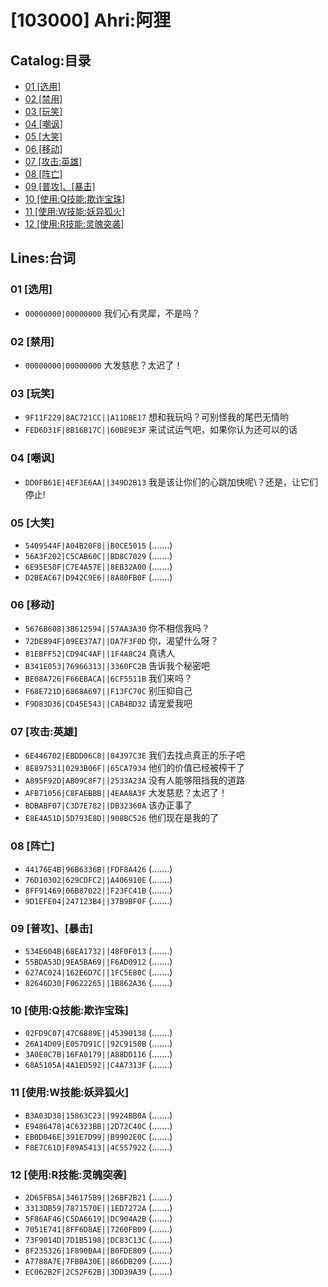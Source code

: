 # [103000] Ahri:阿狸
## Catalog:目录
* [01 [选用]](#01-选用)
* [02 [禁用]](#02-禁用)
* [03 [玩笑]](#03-玩笑)
* [04 [嘲讽]](#04-嘲讽)
* [05 [大笑]](#05-大笑)
* [06 [移动]](#06-移动)
* [07 [攻击:英雄]](#07-攻击英雄)
* [08 [阵亡]](#08-阵亡)
* [09 [普攻]、[暴击]](#09-普攻暴击)
* [10 [使用:Q技能:欺诈宝珠]](#10-使用Q技能欺诈宝珠)
* [11 [使用:W技能:妖异狐火]](#11-使用W技能妖异狐火)
* [12 [使用:R技能:灵魄突袭]](#12-使用R技能灵魄突袭)
## Lines:台词
### **01 [选用]**
- `00000000|00000000` 我们心有灵犀，不是吗？

### **02 [禁用]**
- `00000000|00000000` 大发慈悲？太迟了！

### **03 [玩笑]**
- `9F11F229|8AC721CC||A11DBE17` 想和我玩吗？可别怪我的尾巴无情哟
- `FED6D31F|8B16B17C||60BE9E3F` 来试试运气吧，如果你认为还可以的话

### **04 [嘲讽]**
- `DD0FB61E|4EF3E6AA||349D2B13` 我是该让你们的心跳加快呢\？还是，让它们停止!

### **05 [大笑]**
- `5409544F|A04B20F8||B0CE5015` (.......)
- `56A3F202|C5CAB60C||BD8C7029` (.......)
- `6E95E50F|C7E4A57E||8EB32A00` (.......)
- `D2BEAC67|D942C9E6||8A80FB0F` (.......)

### **06 [移动]**
- `5676B608|3B612594||57AA3A30` 你不相信我吗？
- `72DE894F|09EE37A7||DA7F3F0D` 你，渴望什么呀？
- `81EBFF52|CD94C4AF||1F4A8C24` 真诱人
- `B341E053|76966313||3360FC2B` 告诉我个秘密吧
- `BE08A726|F66EBACA||6CF5511B` 我们来吗？
- `F68E721D|6868A697||F13FC70C` 别压抑自己
- `F9D83D36|CD45E543||CAB4BD32` 请宠爱我吧

### **07 [攻击:英雄]**
- `6E446702|EBDD06C8||04397C3E` 我们去找点真正的乐子吧
- `8E897531|0293B06F||65CA7934` 他们的价值已经被榨干了
- `A895F92D|AB09C8F7||2533A23A` 没有人能够阻挡我的道路
- `AFB71056|C8FAEBBB||4EAA8A3F` 大发慈悲？太迟了！
- `BDBABF07|C3D7E782||DB32360A` 该办正事了
- `E8E4A51D|5D793E8D||908BC526` 他们现在是我的了


### **08 [阵亡]**
- `44176E4B|96B6336B||FDF8A426` (.......)
- `76D10302|629CDFC2||A406910E` (.......)
- `8FF91469|06B87022||F23FC41B` (.......)
- `9D1EFE04|247123B4||37B9BF0F` (.......)

### **09 [普攻]、[暴击]**
- `534E604B|68EA1732||48F0F013` (.......)
- `55BDA53D|9EA5BA69||F6AD0912` (.......)
- `627AC024|162E6D7C||1FC5E80C` (.......)
- `82646D30|F0622265||1B862A36` (.......)

### **10 [使用:Q技能:欺诈宝珠]**
- `02FD9C07|47C6889E||45390138` (.......)
- `26A14D09|E057D91C||92C9150B` (.......)
- `3A0E0C7B|16FA0179||A88DD116` (.......)
- `68A5105A|4A1ED592||C4A7313F` (.......)

### **11 [使用:W技能:妖异狐火]**
- `B3A03D38|15863C23||9924BB0A` (.......)
- `E9486478|4C6323BB||2D72C40C` (.......)
- `EB0D046E|391E7D99||B9902E0C` (.......)
- `F8E7C61D|F89A5413||4C557922` (.......)

### **12 [使用:R技能:灵魄突袭]**
- `2D65FB5A|346175B9||26BF2B21` (.......)
- `3313DB59|7871570E||1ED7272A` (.......)
- `5F86AF46|C5DA6619||DC904A2B` (.......)
- `7051E741|8FF6D8AE||7260FB09` (.......)
- `73F9014D|7D1B5198||DC83C13C` (.......)
- `8F235326|1F890BA4||B0FDE809` (.......)
- `A7788A7E|7FBBA30E||866DB209` (.......)
- `EC062B2F|2C52F62B||3DD39A39` (.......)
